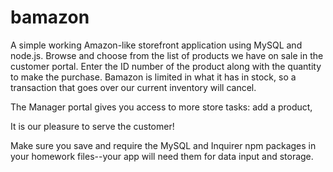 # bamazon
A simple working Amazon-like storefront application using MySQL and node.js. Browse and choose from the list of products we have on sale in the customer portal. Enter the ID number of the product along with the quantity to make the purchase.  Bamazon is limited in what it has in stock, so a transaction that goes over our current inventory will cancel.

The Manager portal gives you access to more store tasks:  add a product, 

It is our pleasure to serve the customer!

Make sure you save and require the MySQL and Inquirer npm packages in your homework files--your app will need them for data input and storage.

